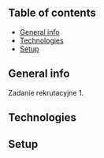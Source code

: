 ## Table of contents
* [General info](#general-info)
* [Technologies](#technologies)
* [Setup](#setup)

## General info
Zadanie rekrutacyjne 1.
	
## Technologies


	
## Setup

